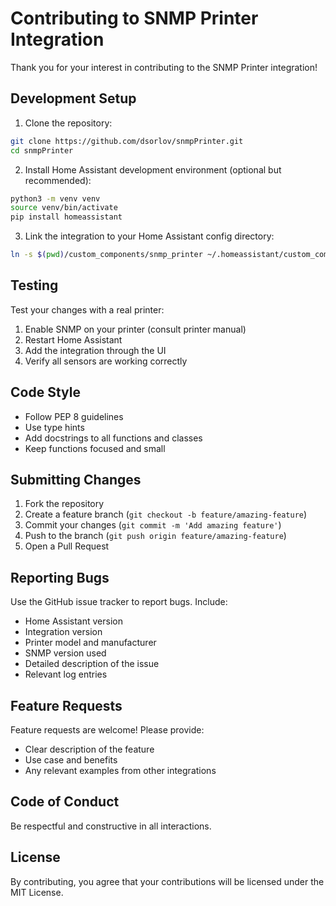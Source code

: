 # Contributing to SNMP Printer Integration

Thank you for your interest in contributing to the SNMP Printer integration!

## Development Setup

1. Clone the repository:
```bash
git clone https://github.com/dsorlov/snmpPrinter.git
cd snmpPrinter
```

2. Install Home Assistant development environment (optional but recommended):
```bash
python3 -m venv venv
source venv/bin/activate
pip install homeassistant
```

3. Link the integration to your Home Assistant config directory:
```bash
ln -s $(pwd)/custom_components/snmp_printer ~/.homeassistant/custom_components/snmp_printer
```

## Testing

Test your changes with a real printer:

1. Enable SNMP on your printer (consult printer manual)
2. Restart Home Assistant
3. Add the integration through the UI
4. Verify all sensors are working correctly

## Code Style

- Follow PEP 8 guidelines
- Use type hints
- Add docstrings to all functions and classes
- Keep functions focused and small

## Submitting Changes

1. Fork the repository
2. Create a feature branch (`git checkout -b feature/amazing-feature`)
3. Commit your changes (`git commit -m 'Add amazing feature'`)
4. Push to the branch (`git push origin feature/amazing-feature`)
5. Open a Pull Request

## Reporting Bugs

Use the GitHub issue tracker to report bugs. Include:

- Home Assistant version
- Integration version
- Printer model and manufacturer
- SNMP version used
- Detailed description of the issue
- Relevant log entries

## Feature Requests

Feature requests are welcome! Please provide:

- Clear description of the feature
- Use case and benefits
- Any relevant examples from other integrations

## Code of Conduct

Be respectful and constructive in all interactions.

## License

By contributing, you agree that your contributions will be licensed under the MIT License.
